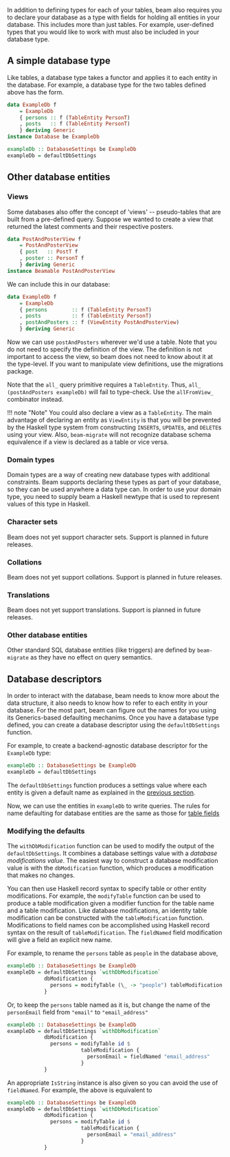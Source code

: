 In addition to defining types for each of your tables, beam also
requires you to declare your database as a type with fields for
holding all entities in your database. This includes more than just
tables. For example, user-defined types that you would like to work
with must also be included in your database type.

## A simple database type

Like tables, a database type takes a functor and applies it to each
entity in the database. For example, a database type for the two
tables defined above has the form.

```haskell
data ExampleDb f
    = ExampleDb
    { persons :: f (TableEntity PersonT)
    , posts   :: f (TableEntity PersonT)
    } deriving Generic
instance Database be ExampleDb

exampleDb :: DatabaseSettings be ExampleDb
exampleDb = defaultDbSettings
```

## Other database entities

### Views

Some databases also offer the concept of 'views' -- pseudo-tables that
are built from a pre-defined query. Suppose we wanted to create a view
that returned the latest comments and their respective posters.

```haskell
data PostAndPosterView f
    = PostAndPosterView
    { post   :: PostT f
    , poster :: PersonT f
    } deriving Generic
instance Beamable PostAndPosterView
```

We can include this in our database:

```haskell
data ExampleDb f
    = ExampleDb
    { persons        :: f (TableEntity PersonT)
    , posts          :: f (TableEntity PersonT)
    , postAndPosters :: f (ViewEntity PostAndPosterView)
    } deriving Generic
```

Now we can use `postAndPosters` wherever we'd use a table. Note that you do not
need to specify the definition of the view. The definition is not important to
access the view, so beam does not need to know about it at the type-level. If
you want to manipulate view definitions, use the migrations package.

Note that the `all_` query primitive requires a `TableEntity`. Thus, `all_
(postAndPosters exampleDb)` will fail to type-check. Use the `allFromView_`
combinator instead.

!!! note "Note"
    You could also declare a view as a `TableEntity`. The main advantage of
    declaring an entity as `ViewEntity` is that you will be prevented by the
    Haskell type system from constructing `INSERT`s, `UPDATE`s, and `DELETE`s
    using your view. Also, `beam-migrate` will not recognize database schema
    equivalence if a view is declared as a table or vice versa.

<!-- ### Unique constraints -->

<!-- !!! note "Note" -->
<!--     This is the current implementation plan. Uniques are not currently implemented. -->

<!-- The `TableEntityWithUnique` database entity allows you to declare -->
<!-- tables with additional uniqueness constraints (the primary key is -->
<!-- considered to be unique by default). -->

<!-- For example, suppose you wanted to re-define the `PersonT` table with -->
<!-- an additional unique e-mail and another unique phone column. -->

<!-- ```haskell -->
<!-- data PersonT f -->
<!--     = Person -->
<!--     { personFirstName :: Columnar f Text -->
<!--     , personLastName  :: Columnar f Text -->
<!--     , personAge       :: Columnar f Int -->
<!--     , personEmail     :: Columnar f Text -->
<!--     , personPhone     :: Columnar f Text -->
<!--     } deriving Generic -->

<!-- data PersonByEmail f = PersonByEmail (Columnar f Text) -->
<!-- data PersonByPhone f = PersonByPhone (Columnar f Text) -->
<!-- ``` -->

<!-- Now, use `TableEntityWithUnique` to declare the table. -->

<!-- ```haskell -->
<!-- data ExampleDb f -->
<!--     = ExampleDb -->
<!--     { persons        :: f (TableEntityWithUnique PersonT '[PersonByEmail, PersonByPhone]) -->
<!--     , posts          :: f (TableEntity PersonT) -->
<!--     , postAndPosters :: f (ViewEntity PostAndPosterView) -->
<!--     } deriving Generic -->
<!-- ``` -->

<!-- Beam will not complain about this definition, but you will need to -->
<!-- declare additional instances in order to actually use the unique -->
<!-- constraints. -->

<!-- ```haskell -->
<!-- instance Unique PersonT PersonByEmail where -->
<!--   mkUnique = PersonByEmail . personEmail -->

<!-- instance Unique PersonT PersonByPhone where -->
<!--   mkUnique = PersonByPhone . personPhone -->
<!-- ``` -->

<!-- *TODO*: Should the unique constraints be declared at the database or table level? -->

### Domain types

Domain types are a way of creating new database types with additional
constraints. Beam supports declaring these types as part of your
database, so they can be used anywhere a data type can. In order to
use your domain type, you need to supply beam a Haskell newtype that
is used to represent values of this type in Haskell.

### Character sets

Beam does not yet support character sets. Support is planned in future releases.

### Collations

Beam does not yet support collations. Support is planned in future releases.

### Translations

Beam does not yet support translations. Support is planned in future releases.

### Other database entities

Other standard SQL database entities (like triggers) are defined by
`beam-migrate` as they have no effect on query semantics.

## Database descriptors

In order to interact with the database, beam needs to know more about
the data structure, it also needs to know how to refer to each entity
in your database. For the most part, beam can figure out the names for
you using its Generics-based defaulting mechanims. Once you have a
database type defined, you can create a database descriptor using the
`defaultDbSettings` function.

For example, to create a backend-agnostic database descriptor for the
`ExampleDb` type:

```haskell
exampleDb :: DatabaseSettings be ExampleDb
exampleDb = defaultDbSettings
```

The `defaultDbSettings` function produces a settings value where each entity is
given a default name as explained in the [previous section](models.md).

Now, we can use the entities in `exampleDb` to write queries. The
rules for name defaulting for database entities are the same as those
for [table fields](models.md#defaults)

### Modifying the defaults

The `withDbModification` function can be used to modify the output of the
`defaultDbSettings`. It combines a database settings value with a *database
modifications value*. The easiest way to construct a database modification value
is with the `dbModification` function, which produces a modification that makes
no changes.

You can then use Haskell record syntax to specify table or other entity
modifications. For example, the `modifyTable` function can be used to produce a
table modification given a modifier function for the table name and a table
modification. Like database modifications, an identity table modification can be
constructed with the `tableModification` function. Modifications to field names
con be accomplished using Haskell record syntax on the result of
`tableModification`. The `fieldNamed` field modification will give a field an
explicit new name.

For example, to rename the `persons` table as `people` in the database above,

```haskell
exampleDb :: DatabaseSettings be ExampleDb
exampleDb = defaultDbSettings `withDbModification`
            dbModification {
              persons = modifyTable (\_ -> "people") tableModification
            }
```

Or, to keep the `persons` table named as it is, but change the name of the `personEmail` field from `"email"` to `"email_address"`

```haskell
exampleDb :: DatabaseSettings be ExampleDb
exampleDb = defaultDbSettings `withDbModification`
            dbModification {
              persons = modifyTable id $
                        tableModification {
                          personEmail = fieldNamed "email_address"
                        }
            }
```

An appropriate `IsString` instance is also given so you can avoid the use of
`fieldNamed`. For example, the above is equivalent to

```haskell
exampleDb :: DatabaseSettings be ExampleDb
exampleDb = defaultDbSettings `withDbModification`
            dbModification {
              persons = modifyTable id $
                        tableModification {
                          personEmail = "email_address"
                        }
            }
```
